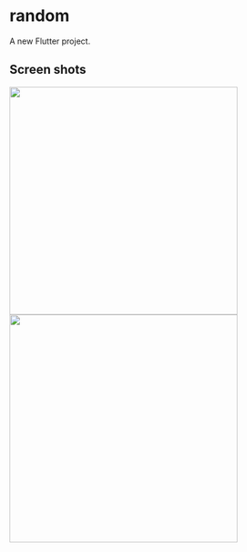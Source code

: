 # random

A new Flutter project.

## Screen shots
<img src = "https://user-images.githubusercontent.com/121785209/230360889-4d46383d-3c18-44c6-b5b0-0991422c360d.png" height = 400px/>
<img src = "https://user-images.githubusercontent.com/121785209/230360934-e303c627-997a-4392-9482-afdc91a1f0e9.png" height = 400px/>
